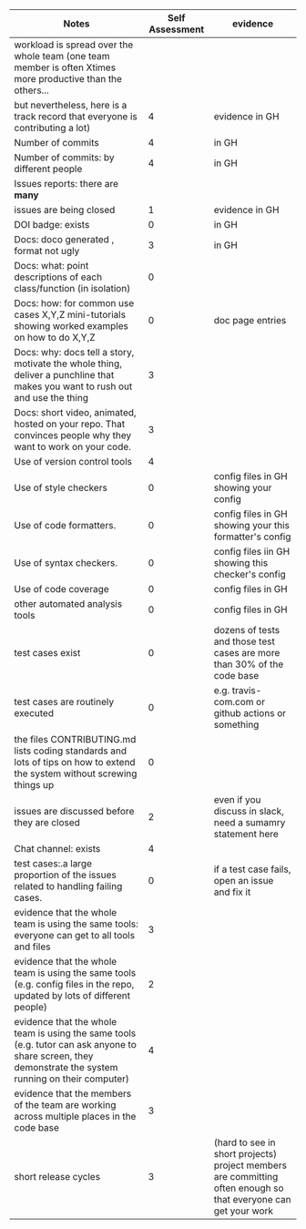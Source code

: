 | Notes|Self Assessment|evidence| 
|-----|---------|---------|
|workload is spread over the whole team (one team member is often Xtimes more productive than the others... 
but nevertheless, here is a track record that everyone is contributing a lot)| 4| evidence  in GH|
| Number of commits|4| in GH|
| Number of commits: by different people| 4| in GH|
| Issues reports: there are **many**|
|  issues are being  closed| 1| evidence in GH|
| DOI badge: exists | 0| in GH|
|Docs: doco generated , format not ugly |3 |in GH|
|Docs: what: point descriptions of each class/function (in isolation) | 0 |
|Docs: how: for common use cases X,Y,Z mini-tutorials showing worked examples on how to do X,Y,Z| 0| doc page entries|
|Docs: why: docs tell a story, motivate the whole thing, deliver a punchline that makes you want to rush out and use the thing| 3|
|Docs: short video, animated, hosted on your repo. That convinces people why they want to work on your code.| 3| 
| Use of version control tools| 4|
| Use of  style checkers | 0| config files in GH showing your config|
| Use of code  formatters. | 0| config files in GH showing your this formatter's  config|
| Use of syntax checkers. | 0| config files iin  GH showing this checker's config  |
| Use of code coverage | 0| config files in GH|
| other automated analysis tools| 0| config files in GH|
| test cases exist| 0| dozens of tests and those test cases are more than 30% of the  code base|
| test cases are routinely executed| 0| e.g. travis-com.com or github actions or something|
 | the files CONTRIBUTING.md lists coding standards and lots of tips on how to extend the system without screwing things up| 0|
| issues are discussed before they are closed| 2 | even if you discuss in slack, need a sumamry statement here|
| Chat channel: exists| 4| 
| test cases:.a large proportion of the issues related to handling failing cases.| 0| if a test case fails, open an issue and fix it|
| evidence that the whole team is using the same tools: everyone can get to all tools and files| 3| 
| evidence that the whole team is using the same tools (e.g. config files in the repo, updated by lots of different people)| 2|
| evidence that the whole team is using the same tools (e.g. tutor can ask anyone to share screen, they demonstrate the system running on their computer)| 4|
| evidence that the members of the team are working across multiple places in the code base| 3|
|short release cycles | 3|(hard to see in short projects) project members are committing often enough so that everyone can get your work|
